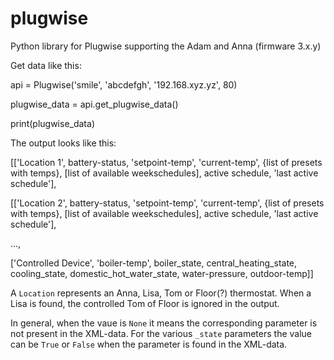# plugwise
Python library for Plugwise supporting the Adam and Anna (firmware 3.x.y)

Get data like this:

 api = Plugwise('smile', 'abcdefgh', '192.168.xyz.yz', 80)
 
 plugwise_data = api.get_plugwise_data()
 
 print(plugwise_data)
 
 The output looks like this:
 
[['Location 1', battery-status, 'setpoint-temp', 'current-temp', {list of presets with temps}, [list of available weekschedules], active schedule, 'last active schedule'], 

[['Location 2', battery-status, 'setpoint-temp', 'current-temp', {list of presets with temps}, [list of available weekschedules], active schedule, 'last active schedule'], 

...,

['Controlled Device', 'boiler-temp', boiler_state, central_heating_state, cooling_state, domestic_hot_water_state, water-pressure, outdoor-temp]]

A `Location` represents an Anna, Lisa, Tom or Floor(?) thermostat. When a Lisa is found, the controlled Tom of Floor is ignored in the output.

In general, when the vaue is `None` it means the corresponding parameter is not present in the XML-data. For the various `_state` parameters the value can be `True` or `False` when the parameter is found in the XML-data.
